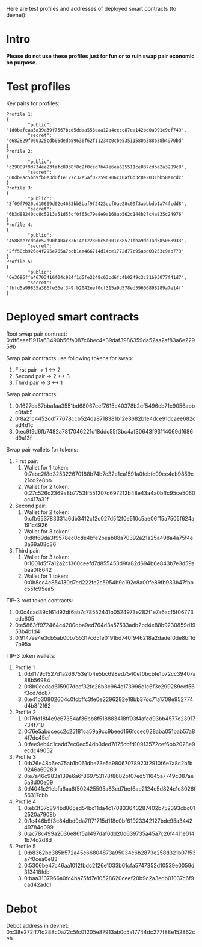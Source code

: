 Here are test profiles and addresses of deployed smart contracts (to devnet):

# Intro
**Please do not use these profiles just for fun or to ruin swap pair economic on purpose.**

# Test profiles

Key pairs for profiles:
```
Profile 1:
{
        "public": "1d0bafcaa5a39a39f7567bcd5ddaa556eaa12a4eecc87ea142bd0a991e9cf749",
        "secret": "e682829f060325cdb06dedb59636f62f11234c0cbe53511580a388b38b4970bd"
}
Profile 2:
{
        "public": "c29089f9d734ee23fafc8938f8c2f0ced7b47e6ea625511ce837cdba2a3289c8",
        "secret": "60db8ac5bb9fb0e3d0f1e127c32e5af022596906c10af6d3c8e2031bb58a1cdc"
}
Profile 3:
{
        "public": "3f09f7920cd10609d02e4633bb5baf9f2423ecf0ae28c09f3abbbdb1a74fcdd8",
        "secret": "6b3d88240cc8c5213a51d53cf0f65c79e8e9a168ab562c144b27c4a835c24976"
}
Profile 4:
{
        "public": "4588de7cdbde52d90b40ac32614e122300c5d001c38571bba9dd1ad585088933",
        "secret": "2ff50cb926c4f295e765a7bcb1ea466714d14ce1772d77c95abd03253c9ab773"
}
Profile 5:
{
        "public": "6e3686ffa46703416f04c924f1d5fe2248c63cd6fc4b0249c3c21b93077f41d7",
        "secret": "fbfd5a99855a366fe36ef349fb2042eef0cf315a9d578ed59606898289a7e14f"
}
```

# Deployed smart contracts
Root swap pair contract: 
0:df6eaef1911a63490b56fa087c6bec4e39daf3986359da52aa2af83a6e22959b

Swap pair contracts use following tokens for swap:
1. First pair  -> 1 <-> 2
2. Second pair -> 2 <-> 3
3. Third pair  -> 3 <-> 1
 
Swap pair contracts:
1. 0:1627da67bba1aa3551bd68067eef7615c40378b2ef5496eb71c9056abbc0fab5
2. 0:8a21c4452cdf77678ccb524da8718381b12e3682b1e4dce91dcaee682cad4d1c
3. 0:ec9f9d6fb7482a7817046221d18ddc55f3bc4af30643f93114069df686d9a13f

Swap pair wallets for tokens:
1. First pair:
    1. Wallet for 1 token: 0:7abc2f8d325322670188b74b7c32e1ea1591a0febfc09ee4eb9859c21cd2e8bb
    2. Wallet for 2 token: 0:27c526c2369a8b7753ff551207d697212b48e43a4a0bffc95ce5060ac417a31f
2. Second pair:
    1. Wallet for 2 token: 0:cfb653783331a6db3412cf2c027d5f2f0e510c5ae06f15a7505f624a191c4926
    2. Wallet for 3 token: 0:d8f69da3f9578ec0cde4bfe2beab88a70392a21a25a498a4a75f4e3a69a08c36
3. Third pair:
    1. Wallet for 3 token: 0:1001d5f7a12a2c1360ceefd7d855453d9fa82d694b6e843b7e3d59abaa0f8642
    2. Wallet for 1 token: 0:0b8cc4c854130d7ed222fe2c5954b9c192c8a00fe89fb933b47fbbc55fc95ea5

TIP-3 root token contracts: 
1. 0:0c4cad39cf61d92df6ab7c78552441b0524973e282f1e7a6acf5f06773cdc605
2. 0:e5863ff972464c4200dba9ed764d3a57533adb2bd4e88b9230859d1953b4b1d4
3. 0:9147ee4e3cb5ab00b755317c65fe0191bd740f946218a2dadef0de8bf1d7b95a

TIP-3 token wallets:
1. Profile 1
    1. 0:bf179c1527d1a266753e1b4e5bc698ed7540ef0bcbfe1b72cc39407a88b56984
    2. 0:8b0ecdad615907decf32fc26b3c964c173996c1c6f3e299289ecf56f3cd7dc87
    3. 0:e41b30802604c0fcbffc3fe0e2296282e18bb37cc71a1708e952774d4b8f2f62
2. Profile 2
    1. 0:17dd18f4e9c67354af36bb8f518883418ff03f4afcd93bb4577e23917734f718
    2. 0:76e5abdcecc2c25181ca59a9cc9beed166fccec028aba051bab57a84f7dc45ef
    3. 0:fee9eb4c1cadd7ec6ec54db3ded7875cbfd10913572cef6bb2028e9ecdc49052
3. Profile 3
    1. 0:b26e48c6ea75ab1b061dbe73e5a98067078923f2910f6e7a8c2bfb9246a69289
    2. 0:e7a46c983a139e6a6f869753178f8682bf07ed511645a7749c087ae5a8d00e09
    3. 0:f4041c21ebfa6aa6f502425595a83cd7bef6ae2124e5d824c1e3026f56317cbb
4. Profile 4
    1. 0:eb3f37c894bd865ed54bc11da4c170833643287402b752393cbc012520a7908b
    2. 0:1e446b9f3c84dbd0da7ff71715d118c0bf61923342127bde95a344249784d099
    3. 0:ac78c499a2036e86f5a1497daf6dd20d639735a45a7c26f4411e0141b74d2d8d
5. Profile 5
    1. 0:b8362be385b572a45c66804873a95034c6b2873e258d321b07f53a7f0cea0e83
    2. 0:5306be47c46aa1012fbdc2126e1033b61cfa5747352d10539e0059d3f3418fdb
    3. 0:baa3137966a0fc4ba75fd7e10528620ceef20b9c2a3edb01037c6f9cad42adc1

# Debot

Debot address in devnet:
0:c38e272ff7fd288c0a72c5fc01205e87913ab0c5a17744dc277f88e152862ceb
